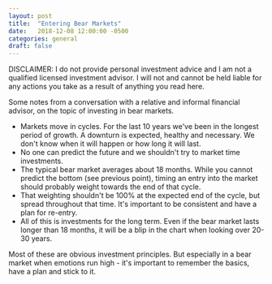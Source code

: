 ```yaml
---
layout: post
title:  "Entering Bear Markets"
date:   2018-12-08 12:00:00 -0500
categories: general
draft: false
---
```


DISCLAIMER: I do not provide personal investment advice and I am not a qualified licensed investment advisor. I will not and cannot be held liable for any actions you take as a result of anything you read here.

Some notes from a conversation with a relative and informal financial advisor, on the topic of investing in bear markets. 

- Markets move in cycles. For the last 10 years we've been in the longest period of growth. A downturn is expected, healthy and necessary. We don't know when it will happen or how long it will last. 
- No one can predict the future and we shouldn't try to market time investments. 
- The typical bear market averages about 18 months. While you cannot predict the bottom (see previous point), timing an entry into the market should probably weight towards the end of that cycle. 
- That weighting shouldn't be 100% at the expected end of the cycle, but spread throughout that time. It's important to be consistent and have a plan for re-entry.
- All of this is investments for the long term. Even if the bear market lasts longer than 18 months, it will be a blip in the chart when looking over 20-30 years. 

Most of these are obvious investment principles. But especially in a bear market when emotions run high - it's important to remember the basics, have a plan and stick to it.